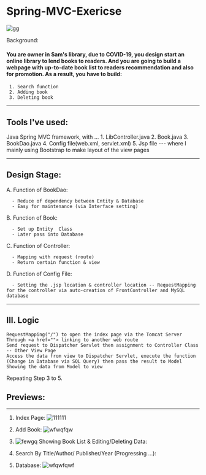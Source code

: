 # Spring-MVC-Exericse
![gg](https://user-images.githubusercontent.com/79691025/149938094-e4ee60dc-79c4-45e7-89db-3dbec0ceca10.PNG)

Background:

#### You are owner in Sam's library, due to COVID-19, you design start an online library to lend books to readers. And you are going to build a webpage with up-to-date book list to readers recommendation and also for promotion. As a result, you have to build:
     1. Search function
     2. Adding book
     3. Deleting book
     
     
---------------------------------------------------------------------------------------------
## Tools I've used:

Java Spring MVC framework, with ...
    1. LibController.java
    2. Book.java
    3. BookDao.java
    4. Config file(web.xml, servlet.xml)
    5. Jsp file  --- where I mainly using Bootstrap to make layout of the view pages

-------------------------------------------------------------------------------------------

## Design Stage:
A. Function of BookDao:

      - Reduce of dependency between Entity & Database 
      - Easy for maintenance (via Interface setting)

B. Function of  Book:

      - Set up Entity  Class 
      - Later pass into Database 

C. Function of Controller:

      - Mapping with request (route)
      - Return certain function & view

D. Function of Config File:

      - Setting the .jsp location & controller location -- RequestMapping for the controller via auto-creation of FrontController and MySQL database
        
-------------------------------------------------------------------------------------------

## III. Logic

    RequestMapping("/") to open the index page via the Tomcat Server
    Through <a href=""> linking to another web route 
    Send request to Dispatcher Servlet then assignment to Controller Class -- Other View Page
    Access the data from view to Dispatcher Servlet, execute the function (Change in Database via SQL Query) then pass the result to Model
    Showing the data from Model to view

Repeating Step 3 to 5.

## Previews:
--------------------------------------------------------------------------------------------

1. Index Page:
![111111](https://user-images.githubusercontent.com/79691025/149938373-8a50401d-6684-4427-baf8-d2b8ca2d5074.PNG)

2. Add Book:
![wfwqfqw](https://user-images.githubusercontent.com/79691025/149938387-48f61247-f7db-4be7-9440-3dd53e9b1fd7.PNG)

3. ![fewgq](https://user-images.githubusercontent.com/79691025/149938396-d15739f9-cd9d-4dbd-b202-7510352af464.PNG)
Showing Book List   &  Editing/Deleting Data:

4. Search By Title/Author/ Publisher/Year (Progressing ...): 

5. Database:
![wfqwfqwf](https://user-images.githubusercontent.com/79691025/149938430-71ce3d04-d4e1-4d76-9205-6a5c20b35321.PNG)


